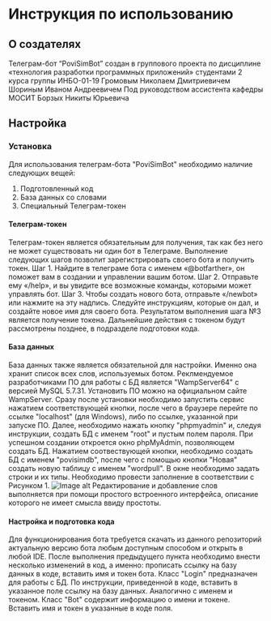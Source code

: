 
# Инструкция по использованию

## О создателях
Телеграм-бот “PoviSimBot” создан в группового проекта по дисциплине «технология разработки программных приложений» студентами 2 курса группы ИНБО-01-19
Громовым Николаем Дмитриевичем
Шориным Иваном Андреевичем
Под руководством ассистента кафедры МОСИТ Борзых Никиты Юрьевича

## Настройка
### Установка
Для использования телеграм-бота "PoviSimBot" необходимо наличие следующих вещей:
1. Подготовленный код
2. База данных со словами
3. Специальный Телеграм-токен
#### Телеграм-токен
Телеграм-токен является обязательным для получения, так как без него не может существовать ни один бот в Телеграме. Выполнение следующих шагов позволит зарегистрировать своего бота и получить токен.
Шаг 1. Найдите в телеграме бота с именем «@botfarther», он поможет вам в создании и управлении вашим ботом.
Шаг 2. Отправьте ему «/help», и вы увидите все возможные команды, которыми может управлять бот.
Шаг 3. Чтобы создать нового бота, отправьте «/newbot» или нажмите на эту надпись. Следуйте инструкциям, которые он дал, и создайте новое имя для своего бота.
Результатом выполнения шага №3 является получение токена. Дальнейшие действия с токеном будут рассмотрены позднее, в подразделе подготовки кода. 
#### База данных
База данных также является обязательной для настройки. Именно она хранит список всех слов, используемых ботом. 
Реклмендуемое разработчиками ПО для работы с БД является "WampServer64" с версией MySQL 5.7.31. Установить ПО можно на официальном сайте WampServer. 
Сразу после установки необходимо запустить сервис нажатием соответствующей кнопки, после чего в браузере перейте по ссылке "localhost" (для Windows), либо по ссылке, указанной при запуске ПО. 
Далее, необходимо нажать кнопку "phpmyadmin" и, следуя инструкции, создать БД с именем "root" и пустым полем пароля. При успешном создании откроется окно phpMyAdmin, позволяющем создать БД. Нажатием соотвествующей кнопки, необходимо создать БД с именем "povisimdb", после чего с помощью кнопки "Новая" создать новую таблицу с именем "wordpull".
В окне необходимо задать строки и их типы. Необходимо провести заполнение в соответствии с Рисунком 1. ![Image alt](https://github.com/{username}/{repository}/raw/{branch}/{path}/image.png)
Редактирование и добавление слов выполняется при помощи простого встроенного интерфейса, описание которого не имеет смысла ввиду простоты.
#### Настройка и подготовка кода
Для функционирования бота требуется скачать из данного репозиторий актуальную версию бота любым доступным способом и открыть в любой IDE. 
После выполнения предыдущего пункта необходимо внести несколько изменений в код, а именно: прописать ссылку на базу данных в коде, вставить имя и токен бота.
Класс "Login" предназначен для работы с БД. По инструкции, приведенной в коде, вставить в указанное поле ссылку на базу данных.
Аналогично с именем и токеном. Класс "Bot" содержит информацию о имени и токене. Вставить имя и токен в указанные в коде поля.

